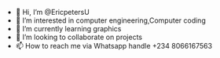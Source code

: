 - 👋 Hi, I’m @EricpetersU
- 👀 I’m interested in computer engineering,Computer coding
- 🌱 I’m currently learning graphics
- 💞️ I’m looking to collaborate on projects
- 📫 How to reach me  via Whatsapp handle +234 8066167563

<!---
EricpetersU/EricpetersU is a ✨ special ✨ repository because its `README.md` (this file) appears on your GitHub profile.
You can click the Preview link to take a look at your changes.
--->
